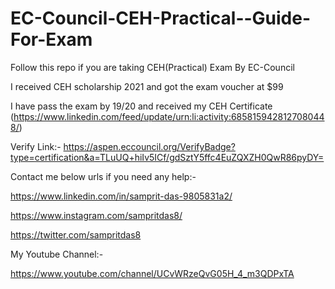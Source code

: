 # EC-Council-CEH-Practical--Guide-For-Exam
Follow this repo if you are taking CEH(Practical) Exam By EC-Council

I received CEH scholarship 2021 and got the exam voucher at $99 

I have pass the exam by 19/20 and received my CEH Certificate (https://www.linkedin.com/feed/update/urn:li:activity:6858159428127080448/) 

Verify Link:- https://aspen.eccouncil.org/VerifyBadge?type=certification&a=TLuUQ+hiIv5ICf/gdSztY5ffc4EuZQXZH0QwR86pyDY=

Contact me below urls if you need any help:-

https://www.linkedin.com/in/samprit-das-9805831a2/

https://www.instagram.com/sampritdas8/

https://twitter.com/sampritdas8

My Youtube Channel:-

https://www.youtube.com/channel/UCvWRzeQvG05H_4_m3QDPxTA
